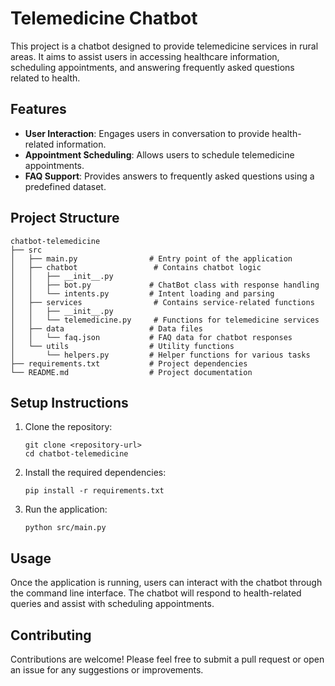 # Telemedicine Chatbot

This project is a chatbot designed to provide telemedicine services in rural areas. It aims to assist users in accessing healthcare information, scheduling appointments, and answering frequently asked questions related to health.

## Features

- **User Interaction**: Engages users in conversation to provide health-related information.
- **Appointment Scheduling**: Allows users to schedule telemedicine appointments.
- **FAQ Support**: Provides answers to frequently asked questions using a predefined dataset.

## Project Structure

```
chatbot-telemedicine
├── src
│   ├── main.py                # Entry point of the application
│   ├── chatbot                 # Contains chatbot logic
│   │   ├── __init__.py
│   │   ├── bot.py             # ChatBot class with response handling
│   │   └── intents.py         # Intent loading and parsing
│   ├── services                # Contains service-related functions
│   │   ├── __init__.py
│   │   └── telemedicine.py     # Functions for telemedicine services
│   ├── data                   # Data files
│   │   └── faq.json           # FAQ data for chatbot responses
│   └── utils                  # Utility functions
│       └── helpers.py         # Helper functions for various tasks
├── requirements.txt           # Project dependencies
└── README.md                  # Project documentation
```

## Setup Instructions

1. Clone the repository:
   ```
   git clone <repository-url>
   cd chatbot-telemedicine
   ```

2. Install the required dependencies:
   ```
   pip install -r requirements.txt
   ```

3. Run the application:
   ```
   python src/main.py
   ```

## Usage

Once the application is running, users can interact with the chatbot through the command line interface. The chatbot will respond to health-related queries and assist with scheduling appointments.

## Contributing

Contributions are welcome! Please feel free to submit a pull request or open an issue for any suggestions or improvements.
